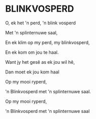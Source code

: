 # BLINKVOSPERD

O, ek het 'n perd, 'n blink vosperd

Met 'n splinternuwe saal,

En ek klim op my perd, my blinkvosperd,

En ek kom om jou te haal.

Want jy het gesê as ek jou wil hê,

Dan moet ek jou kom haal

Op my mooi ryperd,

'n Blinkvosperd met 'n splinternuwe saal.

Op my mooi ryperd,

'n Blinkvosperd met 'n splinternuwe saal

